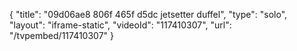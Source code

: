 {
    "title": "09d06ae8 806f 465f d5dc jetsetter duffel",
    "type": "solo",
    "layout": "iframe-static",
    "videoId": "117410307",
    "url": "\/tvpembed\/117410307"
}